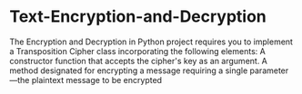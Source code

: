 # Text-Encryption-and-Decryption
The Encryption and Decryption in Python project requires you to  implement a Transposition Cipher class incorporating the  following elements: A constructor function that accepts the  cipher's key as an argument. A method designated for encrypting  a message requiring a single parameter—the plaintext message to  be encrypted

